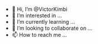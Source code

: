 - 👋 Hi, I’m @VictorKimbi
- 👀 I’m interested in ...
- 🌱 I’m currently learning ...
- 💞️ I’m looking to collaborate on ...
- 📫 How to reach me ...

<!---
VictorKimbi/VictorKimbi is a ✨ special ✨ repository because its `README.md` (this file) appears on your GitHub profile.
You can click the Preview link to take a look at your changes.
--->
